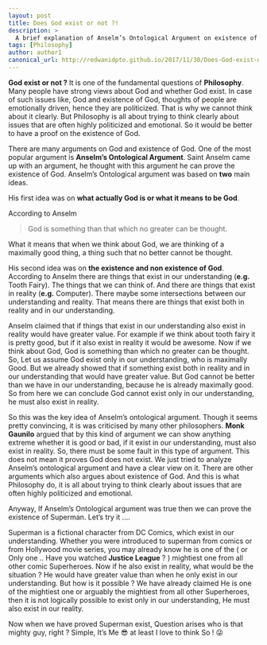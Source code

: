 ```yaml
---
layout: post
title: Does God exist or not ?!
description: >
  A brief explanation of Anselm’s Ontological Argument on existence of God.
tags: [Philosophy]
author: author1
canonical_url: http://redwanidpto.github.io/2017/11/30/Does-God-exist-or-not/
---
```


**God exist or not ?** It is one of the fundamental questions of **Philosophy**. Many people have strong views about God and whether God exist. In case of such issues like, God and existence of God, thoughts of people are emotionally driven, hence they are politicized. That is why we cannot think about it clearly. But Philosophy is all about trying to think clearly about issues that are often highly politicized and emotional. So it would be better to have a proof on the existence of God.

There are many arguments on God and existence of God. One of the most popular argument is **Anselm’s Ontological Argument**. Saint Anselm came up with an argument, he thought with this argument he can prove the existence of God. Anselm’s Ontological argument was based on **two** main ideas.

His first idea was on **what actually God is or what it means to be God**.

According to Anselm
>God is something than that which no greater can be thought.

What it means that when we think about God, we are thinking of a maximally good thing, a thing such that no better cannot be thought.

His second idea was on **the existence and non existence of God**. According to Anselm there are things that exist in our understanding (**e.g.** Tooth Fairy). The things that we can think of. And there are things that exist in reality (**e.g.** Computer). There maybe some intersections between our understanding and reality. That means there are things that exist both in reality and in our understanding.

Anselm claimed that if things that exist in our understanding also exist in reality would have greater value. For example if we think about tooth fairy it is pretty good, but if it also exist in reality it would be awesome. Now if we think about God, God is something than which no greater can be thought. So, Let us assume God exist only in our understanding, who is maximally Good. But we already showed that if something exist both in reality and in our understanding that would have greater value. But God cannot be better than we have in our understanding, because he is already maximally good. So from here we can conclude God cannot exist only in our understanding, he must also exist in reality.

So this was the key idea of Anselm’s ontological argument. Though it seems pretty convincing, it is was criticised by many other philosophers. **Monk Gaunilo** argued that by this kind of argument we can show anything extreme whether it is good or bad, if it exist in our understanding, must also exist in reality. So, there must be some fault in this type of argument. This does not mean it proves God does not exist. We just tried to analyze Anselm’s ontological argument and have a clear view on it. There are other arguments which also argues about existence of God. And this is what Philosophy do, it  is all about trying to think clearly about issues that are often highly politicized and emotional.

Anyway, If Anselm’s Ontological argument was true then we can prove the existence of Superman. Let’s try it ….

Superman is a fictional character from DC Comics, which exist in our understanding. Whether you were introduced to superman from comics or from Hollywood movie series, you may already know he is one of the ( or Only one .. Have you watched **Justice League** ? ) mightiest one from all other comic Superheroes. Now if he also exist in reality, what would be the situation ? He would have greater value than when he only exist in our understanding. But how is it possible ? We have already claimed He is one of the mightiest one or arguably the mightiest from all other Superheroes, then it is not logically possible to exist only in our understanding, He must also exist in our reality.

Now when we have proved Superman exist, Question arises who is that mighty guy, right ? Simple, It’s Me 😎 at least I love to think So ! 😜
